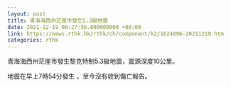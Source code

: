 ```yaml
---
layout: post
title: 青海海西州茫崖市發生5.3級地震
date: 2021-12-19 08:27:56.000000000 +08:00
link: https://news.rthk.hk/rthk/ch/component/k2/1624896-20211219.htm
categories: rthk
---
```


青海海西州茫崖市發生黎克特制5.3級地震，震源深度10公里。

地震在早上7時54分發生 ，至今沒有收到傷亡報告。
